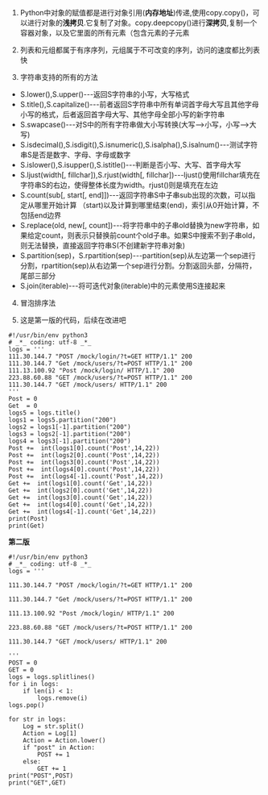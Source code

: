 1.  Python中对象的赋值都是进行对象引用(**内存地址**)传递,使用copy.copy()，可以进行对象的**浅拷贝**.它复制了对象。copy.deepcopy()进行**深拷贝**,复制一个容器对象，以及它里面的所有元素（包含元素的子元素

2.  列表和元组都属于有序序列，元组属于不可改变的序列，访问的速度都比列表快

3.  字符串支持的所有的方法
   * S.lower(),S.upper()---返回S字符串的小写，大写格式
   * S.title(),S.capitalize()---前者返回S字符串中所有单词首字母大写且其他字母小写的格式，后者返回首字母大写、其他字母全部小写的新字符串
   * S.swapcase()---对S中的所有字符串做大小写转换(大写-->小写，小写-->大写)
   * S.isdecimal(),S.isdigit(),S.isnumeric(),S.isalpha(),S.isalnum()---测试字符串S是否是数字、字母、字母或数字
   * S.islower(),S.isupper(),S.istitle()---判断是否小写、大写、首字母大写
   * S.ljust(width[, fillchar]),S.rjust(width[, fillchar])---ljust()使用fillchar填充在字符串S的右边，使得整体长度为width。rjust()则是填充在左边
   * S.count(sub[, start[, end]])---返回字符串S中子串sub出现的次数，可以指定从哪里开始计算 （start)以及计算到哪里结束(end)，索引从0开始计算，不包括end边界
   * S.replace(old, new[, count])---将字符串中的子串old替换为new字符串，如果给定count，则表示只替换前count个old子串。如果S中搜索不到子串old，则无法替换，直接返回字符串S(不创建新字符串对象)
   * S.partition(sep)，S.rpartition(sep)---partition(sep)从左边第一个sep进行分割，rpartition(sep)从右边第一个sep进行分割。分割返回头部，分隔符，尾部三部分
   * S.join(iterable)---将可迭代对象(iterable)中的元素使用S连接起来

4.  冒泡排序法

5.  这是第一版的代码，后续在改进吧
```
#!/usr/bin/env python3
# _*_ coding: utf-8 _*_
logs = '''
111.30.144.7 "POST /mock/login/?t=GET HTTP/1.1" 200 
111.30.144.7 "Get /mock/users/?t=POST HTTP/1.1" 200 
111.13.100.92 "Post /mock/login/ HTTP/1.1" 200 
223.88.60.88 "GET /mock/users/?t=POST HTTP/1.1" 200 
111.30.144.7 "GET /mock/users/ HTTP/1.1" 200 
'''
Post = 0
Get  = 0 
logs5 = logs.title()
logs1 = logs5.partition("200")
logs2 = logs1[-1].partition("200")
logs3 = logs2[-1].partition("200")
logs4 = logs3[-1].partition("200")
Post +=  int(logs1[0].count('Post',14,22))
Post +=  int(logs2[0].count('Post',14,22))
Post +=  int(logs3[0].count('Post',14,22))
Post +=  int(logs4[0].count('Post',14,22))
Post +=  int(logs4[-1].count('Post',14,22))
Get +=  int(logs1[0].count('Get',14,22))
Get +=  int(logs2[0].count('Get',14,22))
Get +=  int(logs3[0].count('Get',14,22))
Get +=  int(logs4[0].count('Get',14,22))
Get +=  int(logs4[-1].count('Get',14,22))
print(Post)
print(Get)
```

**第二版**
```
#!/usr/bin/env python3
# _*_ coding: utf-8 _*_
logs = '''

111.30.144.7 "POST /mock/login/?t=GET HTTP/1.1" 200

111.30.144.7 "Get /mock/users/?t=POST HTTP/1.1" 200

111.13.100.92 "Post /mock/login/ HTTP/1.1" 200

223.88.60.88 "GET /mock/users/?t=POST HTTP/1.1" 200

111.30.144.7 "GET /mock/users/ HTTP/1.1" 200

'''
POST = 0
GET = 0
logs = logs.splitlines()
for i in logs:
    if len(i) < 1:
        logs.remove(i)
logs.pop()

for str in logs:
    Log = str.split()
    Action = Log[1]
    Action = Action.lower()
    if "post" in Action:
        POST += 1
    else:
        GET += 1
print("POST",POST)
print("GET",GET)
```
